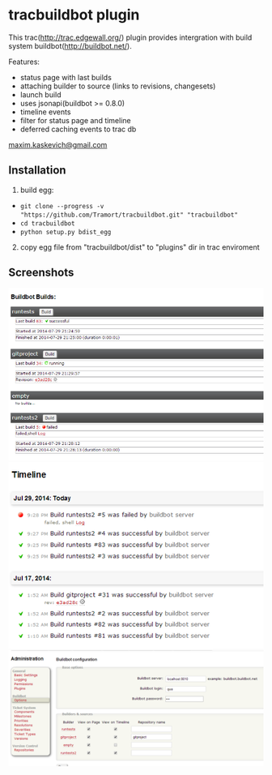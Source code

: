 tracbuildbot plugin
==============

This trac(http://trac.edgewall.org/) plugin provides intergration with 
build system buildbot(http://buildbot.net/).

Features:
- status page with last builds
- attaching builder to source (links to revisions, changesets)
- launch build
- uses jsonapi(buildbot >= 0.8.0)
- timeline events
- filter for status page and timeline
- deferred caching events to trac db

maxim.kaskevich@gmail.com

Installation
------------------------

1. build egg:
 - `git clone --progress -v "https://github.com/Tramort/tracbuildbot.git" "tracbuildbot"`
 - `cd tracbuildbot`
 - `python setup.py bdist_egg`

2. copy egg file from "tracbuildbot/dist" to "plugins" dir in trac enviroment


Screenshots
-----------------------
![web page](https://raw.githubusercontent.com/Tramort/tracbuildbot/master/screens/webpage.png)
![timeline](https://raw.githubusercontent.com/Tramort/tracbuildbot/master/screens/timeline.png)
![admin page](https://raw.githubusercontent.com/Tramort/tracbuildbot/master/screens/admin.png)
